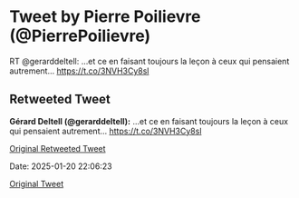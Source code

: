 # Tweet by Pierre Poilievre (@PierrePoilievre)

RT @gerarddeltell: …et ce en faisant toujours la leçon à ceux qui pensaient autrement… https://t.co/3NVH3Cy8sl

## Retweeted Tweet

**Gérard Deltell (@gerarddeltell):** …et ce en faisant toujours la leçon à ceux qui pensaient autrement… https://t.co/3NVH3Cy8sl

[Original Retweeted Tweet](https://x.com/gerarddeltell/status/1881054683130995167)

Date: 2025-01-20 22:06:23

[Original Tweet](https://x.com/PierrePoilievre/status/1881463310228623772)
